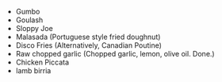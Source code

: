 - Gumbo
- Goulash
- Sloppy Joe
- Malasada (Portuguese style fried doughnut)
- Disco Fries (Alternatively, Canadian Poutine)
- Raw chopped garlic (Chopped garlic, lemon, olive oil. Done.)
- Chicken Piccata
- lamb birria
